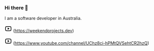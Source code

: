 ### Hi there 👋

I am a software developer in Australia.

![Website](youtube-line.png) (https://weekendprojects.dev)

![Youtube](youtube-line.png) (https://www.youtube.com/channel/UChz8ci-hPMtQVSehtCR2hzQ)

<!--
**kentaroau/kentaroau** is a ✨ _special_ ✨ repository because its `README.md` (this file) appears on your GitHub profile.

Here are some ideas to get you started:

- 🔭 I’m currently working on ...
- 🌱 I’m currently learning ...
- 👯 I’m looking to collaborate on ...
- 🤔 I’m looking for help with ...
- 💬 Ask me about ...
- 📫 How to reach me: ...
- 😄 Pronouns: ...
- ⚡ Fun fact: ...

-->

